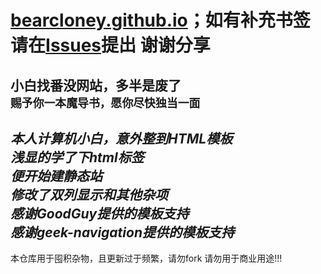 # [bearcloney.github.io](https://bearcloney.github.io)；如有补充书签 请在[Issues](https://github.com/bearcloney/bearcloney.github.io/issues)提出 谢谢分享 <br>

**小白找番没网站，多半是废了** <br>
`赐予你一本魔导书，愿你尽快独当一面`
---
*本人计算机小白，意外整到HTML模板* <br>
*浅显的学了下html标签* <br>
*便开始建静态站* <br>
*修改了双列显示和其他杂项* <br>
*感谢GoodGuy提供的模板支持* <br>
*感谢geek-navigation提供的模板支持* 
---
本仓库用于囤积杂物，且更新过于频繁，请勿fork
请勿用于商业用途!!!
